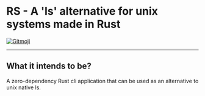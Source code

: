 # RS - A 'ls' alternative for unix systems made in Rust
<a href="https://gitmoji.carloscuesta.me">
  <img src="https://img.shields.io/badge/gitmoji-%20😜%20😍-FFDD67.svg?style=flat-square" alt="Gitmoji">
</a>

---

## What it intends to be?
A zero-dependency Rust cli application that can be used as an alternative to unix native ls.

